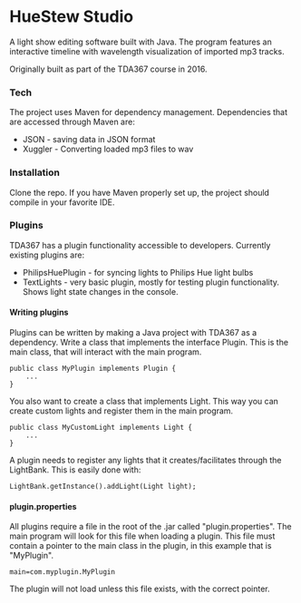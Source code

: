 # HueStew Studio

A light show editing software built with Java. The program features an interactive timeline with wavelength visualization of imported mp3 tracks.

Originally built as part of the TDA367 course in 2016.

### Tech

The project uses Maven for dependency management. Dependencies that are accessed through Maven are:

* JSON - saving data in JSON format
* Xuggler - Converting loaded mp3 files to wav

### Installation

Clone the repo. If you have Maven properly set up, the project should compile in your favorite IDE.

### Plugins

TDA367 has a plugin functionality accessible to developers. Currently existing plugins are:

* PhilipsHuePlugin - for syncing lights to Philips Hue light bulbs
* TextLights - very basic plugin, mostly for testing plugin functionality. Shows light state changes in the console.

#### Writing plugins

Plugins can be written by making a Java project with TDA367 as a dependency. Write a class that implements the interface Plugin. This is the main class, that will interact with the main program. 

```
public class MyPlugin implements Plugin {
    ...
}
```

You also want to create a class that implements Light. This way you can create custom lights and register them in the main program.

```
public class MyCustomLight implements Light {
    ...
}
```

A plugin needs to register any lights that it creates/facilitates through the LightBank. This is easily done with:

```
LightBank.getInstance().addLight(Light light);
```

#### plugin.properties

All plugins require a file in the root of the .jar called "plugin.properties". The main program will look for this file when loading a plugin. This file must contain a pointer to the main class in the plugin, in this example that is "MyPlugin".

```
main=com.myplugin.MyPlugin
```

The plugin will not load unless this file exists, with the correct pointer.
